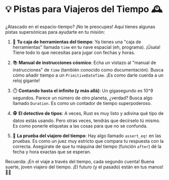 # 💡 Pistas para Viajeros del Tiempo 🕰️

¿Atascado en el espacio-tiempo? ¡No te preocupes! Aquí tienes algunas pistas supersónicas para ayudarte en tu misión:

1. 🧰 **Tu caja de herramientas del tiempo**:
   Ya tienes una "caja de herramientas" llamada `time` en tu nave espacial (eh, programa). ¡Úsala! Tiene todo lo que necesitas para jugar con fechas y horas.

2. 📚 **Manual de instrucciones cósmico**:
   Echa un vistazo al "manual de instrucciones" de `time` (también conocido como documentación). Busca cómo añadir tiempo a un `PrimitiveDateTime`. ¡Es como darle cuerda a un reloj gigante!

3. ⏱️ **Contando hasta el infinito (y más allá)**:
   Un gigasegundo es 10^9 segundos. Parece un número de otro planeta, ¿verdad? Busca algo llamado `Duration`. Es como un contador de tiempo superpoderoso.

4. 🕵️ **El detective de tipos**:
   A veces, Rust es muy listo y adivina qué tipo de datos estás usando. Pero otras veces, tendrás que decírselo tú mismo. Es como ponerle etiquetas a las cosas para que no se confunda.

5. 🎯 **La prueba del viajero del tiempo**:
   Hay algo llamado `assert_eq!` en las pruebas. Es como un juez muy estricto que compara tu respuesta con la correcta. Asegúrate de que tu máquina del tiempo (función `after`) dé la fecha y hora exactas que se esperan.

Recuerda: ¡En el viaje a través del tiempo, cada segundo cuenta! Buena suerte, joven viajero del tiempo. ¡El futuro (y el pasado) están en tus manos! 🚀✨